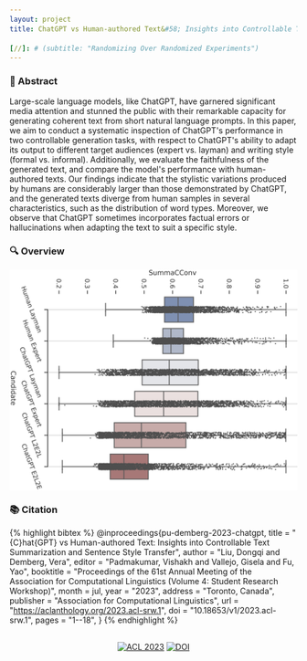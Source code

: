 ```yaml
---
layout: project
title: ChatGPT vs Human-authored Text&#58; Insights into Controllable Text Summarization and Sentence Style Transfer

[//]: # (subtitle: "Randomizing Over Randomized Experiments")
---
```


<script src="https://cdn.mathjax.org/mathjax/latest/MathJax.js?config=TeX-AMS-MML_HTMLorMML" type="text/javascript"></script>

### 📄 Abstract

Large-scale language models, like ChatGPT, have garnered significant media attention and stunned the public with their remarkable capacity for generating coherent text from short natural language prompts. In this paper, we aim to conduct a systematic inspection of ChatGPT's performance in two controllable generation tasks, with respect to ChatGPT's ability to adapt its output to different target audiences (expert vs. layman) and writing style (formal vs. informal). Additionally, we evaluate the faithfulness of the generated text, and compare the model's performance with human-authored texts. Our findings indicate that the stylistic variations produced by humans are considerably larger than those demonstrated by ChatGPT, and the generated texts diverge from human samples in several characteristics, such as the distribution of word types. Moreover, we observe that ChatGPT sometimes incorporates factual errors or hallucinations when adapting the text to suit a specific style.

### 🔍 Overview

<div style="display: flex; justify-content: center;">
    <img src="../assets/publications/ACL2023/ChatGPT_vs_Human.png" alt="ChatGPT_vs_Human" style="max-width:100%; width:800px;">
</div>

### 📚 Citation

{% highlight bibtex %}
@inproceedings{pu-demberg-2023-chatgpt,
    title = "{C}hat{GPT} vs Human-authored Text: Insights into Controllable Text Summarization and Sentence Style Transfer",
    author = "Liu, Dongqi  and
      Demberg, Vera",
    editor = "Padmakumar, Vishakh  and
      Vallejo, Gisela  and
      Fu, Yao",
    booktitle = "Proceedings of the 61st Annual Meeting of the Association for Computational Linguistics (Volume 4: Student Research Workshop)",
    month = jul,
    year = "2023",
    address = "Toronto, Canada",
    publisher = "Association for Computational Linguistics",
    url = "https://aclanthology.org/2023.acl-srw.1",
    doi = "10.18653/v1/2023.acl-srw.1",
    pages = "1--18",
}
{% endhighlight %}

<div style="text-align: center; margin-top: 30px;">
    <a href="https://aclanthology.org/2023.acl-srw.1" target="_blank"><img src="https://img.shields.io/badge/ACL-2023-blue" alt="ACL 2023"></a>
    <a href="https://doi.org/10.18653/v1/2023.acl-srw.1" target="_blank"><img src="https://img.shields.io/badge/DOI-10.18653%2Fv1%2F2023.acl--srw.1-orange" alt="DOI"></a>
</div>
